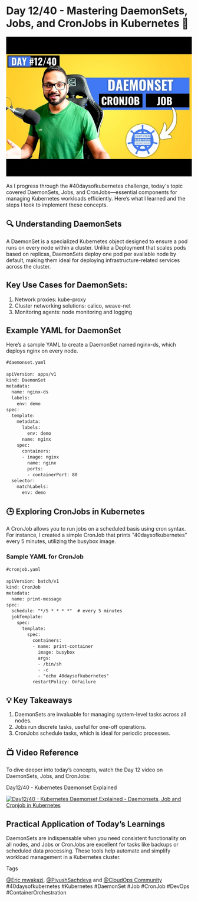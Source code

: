 # Day 12/40 - Mastering DaemonSets, Jobs, and CronJobs in Kubernetes 🚀

<img src='./assets/12.png'>

As I progress through the #40daysofkubernetes challenge, today's topic covered DaemonSets, Jobs, and CronJobs—essential components for managing Kubernetes workloads efficiently. Here’s what I learned and the steps I took to implement these concepts.

## 🔍 Understanding DaemonSets

A DaemonSet is a specialized Kubernetes object designed to ensure a pod runs on every node within a cluster. Unlike a Deployment that scales pods based on replicas, DaemonSets deploy one pod per available node by default, making them ideal for deploying infrastructure-related services across the cluster.
## Key Use Cases for DaemonSets:
1. Network proxies: kube-proxy
2. Cluster networking solutions: calico, weave-net
3. Monitoring agents: node monitoring and logging

## Example YAML for DaemonSet

Here’s a sample YAML to create a DaemonSet named nginx-ds, which deploys nginx on every node.

```
#daemonset.yaml

apiVersion: apps/v1
kind: DaemonSet
metadata:
  name: nginx-ds
  labels:
    env: demo
spec:
  template:
    metadata:
      labels:
        env: demo
      name: nginx
    spec:
      containers:
      - image: nginx
        name: nginx
        ports:
        - containerPort: 80
  selector:
    matchLabels:
      env: demo
```

## 🕒 Exploring CronJobs in Kubernetes

A CronJob allows you to run jobs on a scheduled basis using cron syntax. For instance, I created a simple CronJob that prints "40daysofkubernetes" every 5 minutes, utilizing the busybox image.
### Sample YAML for CronJob
```
#cronjob.yaml

apiVersion: batch/v1
kind: CronJob
metadata:
  name: print-message
spec:
  schedule: "*/5 * * * *"  # every 5 minutes
  jobTemplate:
    spec:
      template:
        spec:
          containers:
          - name: print-container
            image: busybox
            args:
            - /bin/sh
            - -c
            - "echo 40daysofkubernetes"
          restartPolicy: OnFailure
```
## 💡 Key Takeaways
1. DaemonSets are invaluable for managing system-level tasks across all nodes.
2. Jobs run discrete tasks, useful for one-off operations.
3. CronJobs schedule tasks, which is ideal for periodic processes.

## 📺 Video Reference

To dive deeper into today’s concepts, watch the Day 12 video on DaemonSets, Jobs, and CronJobs: 

Day12/40 - Kubernetes Daemonset Explained

[![Day12/40 - Kubernetes Daemonset Explained - Daemonsets, Job and Cronjob in Kubernetes](https://img.youtube.com/vi/kvITrySpy_k/sddefault.jpg)](https://youtu.be/kvITrySpy_k)

## Practical Application of Today’s Learnings

DaemonSets are indispensable when you need consistent functionality on all nodes, and Jobs or CronJobs are excellent for tasks like backups or scheduled data processing. These tools help automate and simplify workload management in a Kubernetes cluster.

Tags

[@Eric mwakazi](https://www.linkedin.com/in/eric-mwakazi), [@PiyushSachdeva](https://www.linkedin.com/in/piyush-sachdeva) and [@CloudOps Community](https://www.linkedin.com/company/thecloudopscomm)
#40daysofkubernetes #Kubernetes #DaemonSet #Job #CronJob #DevOps #ContainerOrchestration